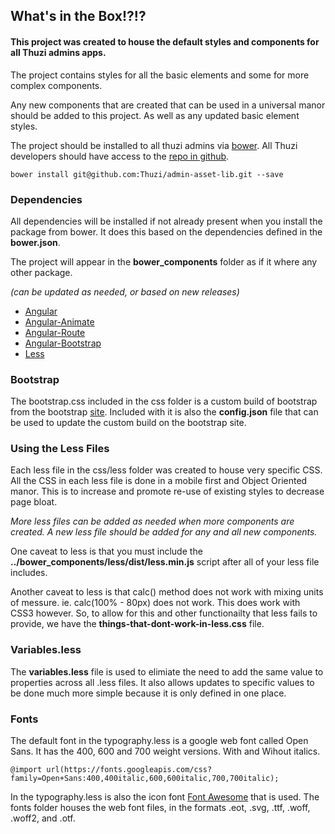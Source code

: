 ## What's in the Box!?!?

#### This project was created to house the default styles and components for all Thuzi admins apps.

The project contains styles for all the basic elements and some for more complex components.

Any new components that are created that can be used in a universal manor should be added to this project. As well as any updated basic element styles.

The project should be installed to all thuzi admins via [bower](https://bower.io). All Thuzi developers should have access to the [repo in github](https://github.com/Thuzi/admin-asset-lib).

```
bower install git@github.com:Thuzi/admin-asset-lib.git --save
```

### Dependencies

All dependencies will be installed if not already present when you install the package from bower. It does this based on the dependencies defined in the **bower.json**.

The project will appear in the **bower_components** folder as if it where any other package.

_(can be updated as needed, or based on new releases)_

*   [Angular](https://angularjs.org/)
*   [Angular-Animate](https://docs.angularjs.org/guide/animations)
*   [Angular-Route](https://docs.angularjs.org/api/ngRoute)
*   [Angular-Bootstrap](https://angular-ui.github.io/bootstrap/)
*   [Less](http://lesscss.org/)

### Bootstrap

The bootstrap.css included in the css folder is a custom build of bootstrap from the bootstrap [site](http://getbootstrap.com). Included with it is also the **config.json** file that can be used to update the custom build on the bootstrap site.

### Using the Less Files

Each less file in the css/less folder was created to house very specific CSS. All the CSS in each less file is done in a mobile first and Object Oriented manor. This is to increase and promote re-use of existing styles to decrease page bloat.

_More less files can be added as needed when more components are created. A new less file should be added for any and all new components._

One caveat to less is that you must include the **../bower_components/less/dist/less.min.js** script after all of your less file includes.

Another caveat to less is that calc() method does not work with mixing units of messure. ie. calc(100% - 80px) does not work. This does work with CSS3 however. So, to allow for this and other functionailty that less fails to provide, we have the **things-that-dont-work-in-less.css** file.

### Variables.less

The **variables.less** file is used to elimiate the need to add the same value to properties across all .less files. It also allows updates to specific values to be done much more simple because it is only defined in one place.

### Fonts

The default font in the typography.less is a google web font called Open Sans. It has the 400, 600 and 700 weight versions. With and Wihout italics.

```
@import url(https://fonts.googleapis.com/css?family=Open+Sans:400,400italic,600,600italic,700,700italic);
```

In the typography.less is also the icon font [Font Awesome](http://fontawesome.io) that is used. The fonts folder houses the web font files, in the formats .eot, .svg, .ttf, .woff, .woff2, and .otf.

